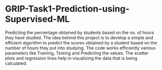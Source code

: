 # GRIP-Task1-Prediction-using-Supervised-ML
Predicting the percentage obtained by students based on the no. of hours they have studied.
The idea behind this project is to develop a simple and efficient algorithm to predict the scores obtained by a student based on the number of hours they put into studying.
The code works efficiently various parameters like Training, Testing and Predicting the values. 
The scatter plots and regression lines help in visualizing the data that is being calculated. 
